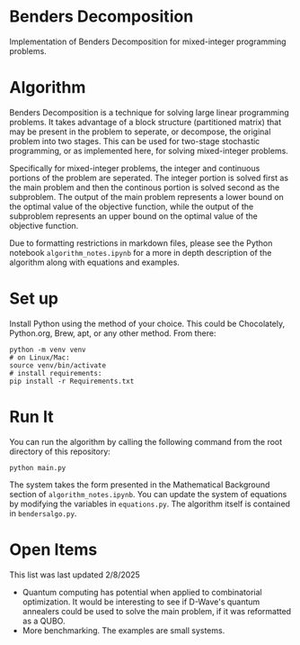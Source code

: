 # Benders Decomposition
Implementation of Benders Decomposition for mixed-integer programming problems.

# Algorithm
Benders Decomposition is a technique for solving large linear programming problems. It takes advantage of a block structure (partitioned matrix) that may be present in the problem to seperate, or decompose, the original problem into two stages. This can be used for two-stage stochastic programming, or as implemented here, for solving mixed-integer problems. 

Specifically for mixed-integer problems, the integer and continuous portions of the problem are seperated. The integer portion is solved first as the main problem and then the continous portion is solved second as the subproblem. The output of the main problem represents a lower bound on the optimal value of the objective function, while the output of the subproblem represents an upper bound on the optimal value of the objective function. 

Due to formatting restrictions in markdown files, please see the Python notebook ```algorithm_notes.ipynb``` for a more in depth description of the algorithm along with equations and examples.

# Set up
Install Python using the method of your choice. This could be Chocolately, Python.org, Brew, apt, or any other method. From there:
```shell
python -m venv venv
# on Linux/Mac:
source venv/bin/activate
# install requirements:
pip install -r Requirements.txt
```

# Run It
You can run the algorithm by calling the following command from the root directory of this repository:
```
python main.py
```

The system takes the form presented in the Mathematical Background section of ```algorithm_notes.ipynb```. You can update the system of equations by modifying the variables in ```equations.py```. The algorithm itself is contained in ```bendersalgo.py```.

# Open Items
This list was last updated 2/8/2025
- Quantum computing has potential when applied to combinatorial optimization. It would be interesting to see if D-Wave's quantum annealers could be used to solve the main problem, if it was reformatted as a QUBO.
- More benchmarking. The examples are small systems.